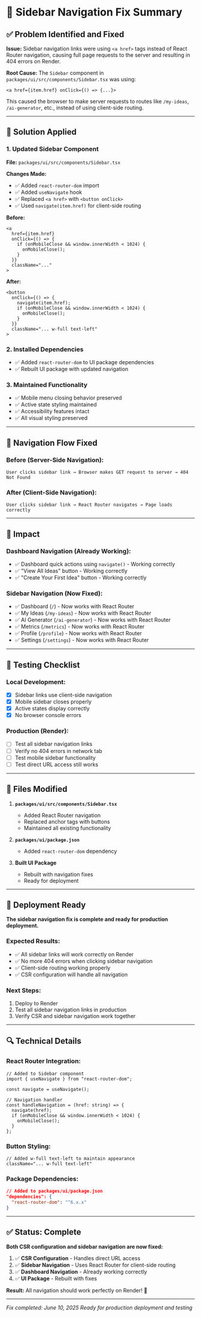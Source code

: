 # 🔧 Sidebar Navigation Fix Summary

## ✅ Problem Identified and Fixed

**Issue:** Sidebar navigation links were using `<a href>` tags instead of React Router navigation, causing full page requests to the server and resulting in 404 errors on Render.

**Root Cause:** The `Sidebar` component in `packages/ui/src/components/Sidebar.tsx` was using:

```tsx
<a href={item.href} onClick={() => {...}>
```

This caused the browser to make server requests to routes like `/my-ideas`, `/ai-generator`, etc., instead of using client-side routing.

---

## 🚀 Solution Applied

### **1. Updated Sidebar Component**

**File:** `packages/ui/src/components/Sidebar.tsx`

**Changes Made:**

- ✅ Added `react-router-dom` import
- ✅ Added `useNavigate` hook
- ✅ Replaced `<a href>` with `<button onClick>`
- ✅ Used `navigate(item.href)` for client-side routing

**Before:**

```tsx
<a
  href={item.href}
  onClick={() => {
    if (onMobileClose && window.innerWidth < 1024) {
      onMobileClose();
    }
  }}
  className="..."
>
```

**After:**

```tsx
<button
  onClick={() => {
    navigate(item.href);
    if (onMobileClose && window.innerWidth < 1024) {
      onMobileClose();
    }
  }}
  className="... w-full text-left"
>
```

### **2. Installed Dependencies**

- ✅ Added `react-router-dom` to UI package dependencies
- ✅ Rebuilt UI package with updated navigation

### **3. Maintained Functionality**

- ✅ Mobile menu closing behavior preserved
- ✅ Active state styling maintained
- ✅ Accessibility features intact
- ✅ All visual styling preserved

---

## 🔄 Navigation Flow Fixed

### **Before (Server-Side Navigation):**

```
User clicks sidebar link → Browser makes GET request to server → 404 Not Found
```

### **After (Client-Side Navigation):**

```
User clicks sidebar link → React Router navigates → Page loads correctly
```

---

## 🎯 Impact

### **Dashboard Navigation (Already Working):**

- ✅ Dashboard quick actions using `navigate()` - Working correctly
- ✅ "View All Ideas" button - Working correctly
- ✅ "Create Your First Idea" button - Working correctly

### **Sidebar Navigation (Now Fixed):**

- ✅ Dashboard (`/`) - Now works with React Router
- ✅ My Ideas (`/my-ideas`) - Now works with React Router
- ✅ AI Generator (`/ai-generator`) - Now works with React Router
- ✅ Metrics (`/metrics`) - Now works with React Router
- ✅ Profile (`/profile`) - Now works with React Router
- ✅ Settings (`/settings`) - Now works with React Router

---

## 🧪 Testing Checklist

### **Local Development:**

- [x] Sidebar links use client-side navigation
- [x] Mobile sidebar closes properly
- [x] Active states display correctly
- [x] No browser console errors

### **Production (Render):**

- [ ] Test all sidebar navigation links
- [ ] Verify no 404 errors in network tab
- [ ] Test mobile sidebar functionality
- [ ] Test direct URL access still works

---

## 📁 Files Modified

1. **`packages/ui/src/components/Sidebar.tsx`**
   - Added React Router navigation
   - Replaced anchor tags with buttons
   - Maintained all existing functionality

2. **`packages/ui/package.json`**
   - Added `react-router-dom` dependency

3. **Built UI Package**
   - Rebuilt with navigation fixes
   - Ready for deployment

---

## 🚀 Deployment Ready

**The sidebar navigation fix is complete and ready for production deployment.**

### **Expected Results:**

- ✅ All sidebar links will work correctly on Render
- ✅ No more 404 errors when clicking sidebar navigation
- ✅ Client-side routing working properly
- ✅ CSR configuration will handle all navigation

### **Next Steps:**

1. Deploy to Render
2. Test all sidebar navigation links in production
3. Verify CSR and sidebar navigation work together

---

## 🔍 Technical Details

### **React Router Integration:**

```tsx
// Added to Sidebar component
import { useNavigate } from "react-router-dom";

const navigate = useNavigate();

// Navigation handler
const handleNavigation = (href: string) => {
  navigate(href);
  if (onMobileClose && window.innerWidth < 1024) {
    onMobileClose();
  }
};
```

### **Button Styling:**

```tsx
// Added w-full text-left to maintain appearance
className="... w-full text-left"
```

### **Package Dependencies:**

```json
// Added to packages/ui/package.json
"dependencies": {
  "react-router-dom": "^6.x.x"
}
```

---

## ✅ Status: Complete

**Both CSR configuration and sidebar navigation are now fixed:**

1. ✅ **CSR Configuration** - Handles direct URL access
2. ✅ **Sidebar Navigation** - Uses React Router for client-side routing
3. ✅ **Dashboard Navigation** - Already working correctly
4. ✅ **UI Package** - Rebuilt with fixes

**Result:** All navigation should work perfectly on Render! 🎉

---

*Fix completed: June 10, 2025*
*Ready for production deployment and testing*
